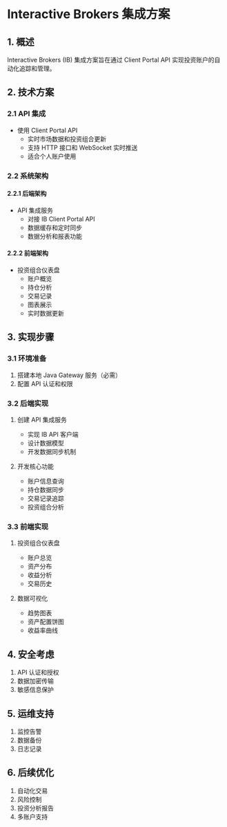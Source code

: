 # Interactive Brokers 集成方案

## 1. 概述

Interactive Brokers (IB) 集成方案旨在通过 Client Portal API 实现投资账户的自动化追踪和管理。

## 2. 技术方案

### 2.1 API 集成

- 使用 Client Portal API
  - 实时市场数据和投资组合更新
  - 支持 HTTP 接口和 WebSocket 实时推送
  - 适合个人账户使用

### 2.2 系统架构

#### 2.2.1 后端架构

- API 集成服务
  - 对接 IB Client Portal API
  - 数据缓存和定时同步
  - 数据分析和报表功能

#### 2.2.2 前端架构

- 投资组合仪表盘
  - 账户概览
  - 持仓分析
  - 交易记录
  - 图表展示
  - 实时数据更新

## 3. 实现步骤

### 3.1 环境准备

1. 搭建本地 Java Gateway 服务（必需）
2. 配置 API 认证和权限

### 3.2 后端实现

1. 创建 API 集成服务
   - 实现 IB API 客户端
   - 设计数据模型
   - 开发数据同步机制

2. 开发核心功能
   - 账户信息查询
   - 持仓数据同步
   - 交易记录追踪
   - 投资组合分析

### 3.3 前端实现

1. 投资组合仪表盘
   - 账户总览
   - 资产分布
   - 收益分析
   - 交易历史

2. 数据可视化
   - 趋势图表
   - 资产配置饼图
   - 收益率曲线

## 4. 安全考虑

1. API 认证和授权
2. 数据加密传输
3. 敏感信息保护

## 5. 运维支持

1. 监控告警
2. 数据备份
3. 日志记录

## 6. 后续优化

1. 自动化交易
2. 风险控制
3. 投资分析报告
4. 多账户支持